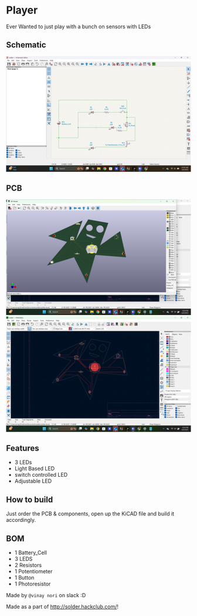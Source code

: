 # Player

Ever Wanted to just play with a bunch on sensors with LEDs

## Schematic
![](https://github.com/titan00000001/Button/blob/main/Screenshot%20(18).png)

## PCB
![](https://github.com/titan00000001/Button/blob/main/Screenshot%20(19).png)
![](https://github.com/titan00000001/Button/blob/main/Screenshot%20(20).png)

## Features
- 3 LEDs
- Light Based LED
- switch controlled LED
- Adjustable LED

## How to build
Just order the PCB & components, open up the KiCAD file and build it accordingly.

## BOM
- 1 Battery_Cell
- 3 LEDS
- 2 Resistors
- 1 Potentiometer
- 1 Button
- 1 Photoresistor

Made by `@vinay nori` on slack :D

Made as a part of http://solder.hackclub.com/!
